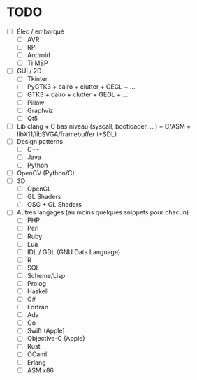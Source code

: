 # TODO

- [ ] Élec / embarqué 
    - [ ] AVR
    - [ ] RPi
    - [ ] Android
    - [ ] Ti MSP
- [ ] GUI / 2D
    - [ ] Tkinter
    - [ ] PyGTK3 + cairo + clutter + GEGL + ...
    - [ ] GTK3 + cairo + clutter + GEGL + ...
    - [ ] Pillow
    - [ ] Graphviz
    - [ ] Qt5
- [ ] Lib clang + C bas niveau (syscall, bootloader, ...) + C/ASM + libX11/libSVGA/framebuffer (+SDL)
- [ ] Design patterns
    - [ ] C++
    - [ ] Java
    - [ ] Python
- [ ] OpenCV (Python/C)
- [ ] 3D
    - [ ] OpenGL
    - [ ] GL Shaders
    - [ ] OSG + GL Shaders
- [ ] Autres langages (au moins quelques snippets pour chacun)
    - [ ] PHP
    - [ ] Perl
    - [ ] Ruby
    - [ ] Lua
    - [ ] IDL / GDL (GNU Data Language)
    - [ ] R
    - [ ] SQL
    - [ ] Scheme/Lisp
    - [ ] Prolog
    - [ ] Haskell
    - [ ] C#
    - [ ] Fortran
    - [ ] Ada
    - [ ] Go
    - [ ] Swift (Apple)
    - [ ] Objective-C (Apple)
    - [ ] Rust
    - [ ] OCaml
    - [ ] Erlang
    - [ ] ASM x86
